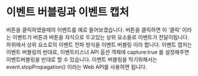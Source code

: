 # 이벤트 버블링과 이벤트 캡처

버튼을 클릭하였을때의 이벤트를 예로 들어보겠습니다. 버튼을 클릭하면 이 ‘클릭’ 이라는 이벤트가 버튼과 버튼을 자식으로 두고있는 상위 요소들로 이벤트가 전달이됩니다. 하위에서 상위 요소로의 이벤트 전파 방식을 이벤트 버블링 이라 합니다.
이벤트 캡처는 이벤트 버블링의 반대로, 이벤트리스너 API 옵션 객체에 capture:true 를 설정해주면 이벤트버블링을 반대로 할 수 있습니다.
이벤트 버블링을 막기위해서는 event.stopPropagation() 이라는 Web API를 사용하면 됩니다.
